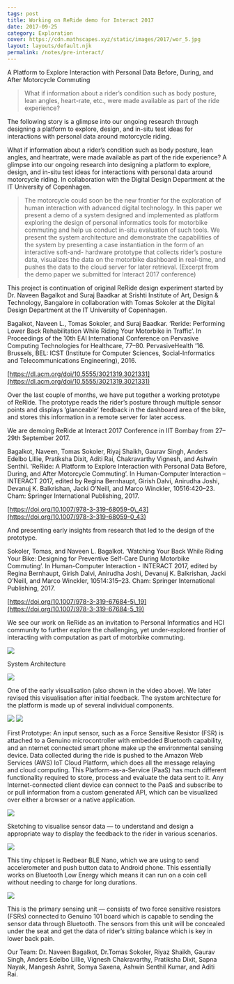 ```yaml
---
tags: post
title: Working on ReRide demo for Interact 2017
date: 2017-09-25
category: Exploration
cover: https://cdn.mathscapes.xyz/static/images/2017/wor_5.jpg
layout: layouts/default.njk
permalink: /notes/pre-interact/
---  
```


A Platform to Explore Interaction with Personal Data Before, During, and After Motorcycle Commuting

> What if information about a rider’s condition such as body posture, lean angles, heart-rate, etc., were made available as part of the ride experience?

The following story is a glimpse into our ongoing research through designing a platform to explore, design, and in-situ test ideas for interactions with personal data around motorcycle riding.

What if information about a rider’s condition such as body posture, lean angles, and heartrate, were made available as part of the ride experience? A glimpse into our ongoing research into designing a platform to explore, design, and in-situ test ideas for interactions with personal data around motorcycle riding. In collaboration with the Digital Design Department at the IT University of Copenhagen.

> The motorcycle could soon be the new frontier for the exploration of human interaction with advanced digital technology. In this paper we present a demo of a system designed and implemented as platform exploring the design of personal informatics tools for motorbike commuting and help us conduct in-situ evaluation of such tools. We present the system architecture and demonstrate the capabilities of the system by presenting a case instantiation in the form of an interactive soft-and- hardware prototype that collects rider’s posture data, visualizes the data on the motorbike dashboard in real-time, and pushes the data to the cloud server for later retrieval. (Excerpt from the demo paper we submitted for Interact 2017 conference)

This project is continuation of original ReRide design experiment started by Dr. Naveen Bagalkot and Suraj Baadkar at Srishti Institute of Art, Design & Technology, Bangalore in collaboration with Tomas Sokoler at the Digital Design Department at the IT University of Copenhagen.

Bagalkot, Naveen L., Tomas Sokoler, and Suraj Baadkar. ‘Reride: Performing Lower Back Rehabilitation While Riding Your Motorbike in Traffic’. In Proceedings of the 10th EAI International Conference on Pervasive Computing Technologies for Healthcare, 77–80. PervasiveHealth ’16. Brussels, BEL: ICST (Institute for Computer Sciences, Social-Informatics and Telecommunications Engineering), 2016.

[https://dl.acm.org/doi/10.5555/3021319.3021331](https://dl.acm.org/doi/10.5555/3021319.3021331)

Over the last couple of months, we have put together a working prototype of ReRide. The prototype reads the rider’s posture through multiple sensor points and displays ‘glanceable’ feedback in the dashboard area of the bike, and stores this information in a remote server for later access.

We are demoing ReRide at Interact 2017 Conference in IIT Bombay from 27–29th September 2017.

Bagalkot, Naveen, Tomas Sokoler, Riyaj Shaikh, Gaurav Singh, Anders Edelbo Lillie, Pratiksha Dixit, Aditi Rai, Chakravarthy Vignesh, and Ashwin Senthil. ‘ReRide: A Platform to Explore Interaction with Personal Data Before, During, and After Motorcycle Commuting’. In Human-Computer Interaction – INTERACT 2017, edited by Regina Bernhaupt, Girish Dalvi, Anirudha Joshi, Devanuj K. Balkrishan, Jacki O’Neill, and Marco Winckler, 10516:420–23. Cham: Springer International Publishing, 2017.

[https://doi.org/10.1007/978-3-319-68059-0\_43](https://doi.org/10.1007/978-3-319-68059-0_43)

And presenting early insights from research that led to the design of the prototype.

Sokoler, Tomas, and Naveen L. Bagalkot. ‘Watching Your Back While Riding Your Bike: Designing for Preventive Self-Care During Motorbike Commuting’. In Human-Computer Interaction - INTERACT 2017, edited by Regina Bernhaupt, Girish Dalvi, Anirudha Joshi, Devanuj K. Balkrishan, Jacki O’Neill, and Marco Winckler, 10514:315–23. Cham: Springer International Publishing, 2017.

[https://doi.org/10.1007/978-3-319-67684-5\_19](https://doi.org/10.1007/978-3-319-67684-5_19)

We see our work on ReRide as an invitation to Personal Informatics and HCI community to further explore the challenging, yet under-explored frontier of interacting with computation as part of motorbike commuting.

<img src="https://cdn.mathscapes.xyz/static/images/2017/wor_2.jpg"/>
<p class="caption">System Architecture</p>

<img src="https://cdn.mathscapes.xyz/static/images/2017/wor_4.jpg"/>
<p class="caption">One of the early visualisation (also shown in the video above). We later revised this visualisation after initial feedback. The system architecture for the platform is made up of several individual components.</p>

<img src="https://cdn.mathscapes.xyz/static/images/2017/wor_7.jpg"/>

<img src="https://cdn.mathscapes.xyz/static/images/2017/wor_1.jpg"/>

First Prototype: An input sensor, such as a Force Sensitive Resistor (FSR) is attached to a Genuino microcontroller with embedded Bluetooth capability, and an nternet connected smart phone make up the environmental sensing device. Data collected during the ride is pushed to the Amazon Web Services (AWS) IoT Cloud Platform, which does all the message relaying and cloud computing. This Platform-as-a-Service (PaaS) has much different functionality required to store, process and evaluate the data sent to it. Any Internet-connected client device can connect to the PaaS and subscribe to or pull information from a custom generated API, which can be visualized over either a browser or a native application.

<img src="https://cdn.mathscapes.xyz/static/images/2017/wor_3.jpg"/>

Sketching to visualise sensor data — to understand and design a appropriate way to display the feedback to the rider in various scenarios.

<img src="https://cdn.mathscapes.xyz/static/images/2017/wor_5.jpg"/>

This tiny chipset is Redbear BLE Nano, which we are using to send accelerometer and push button data to Android phone. This essentially works on Bluetooth Low Energy which means it can run on a coin cell without needing to charge for long durations.

<img src="https://cdn.mathscapes.xyz/static/images/2017/wor_6.jpg"/>

This is the primary sensing unit — consists of two force sensitive resistors (FSRs) connected to Genuino 101 board which is capable to sending the sensor data through Bluetooth. The sensors from this unit will be concealed under the seat and get the data of rider’s sitting balance which is key in lower back pain.

Our Team: Dr. Naveen Bagalkot, Dr.Tomas Sokoler, Riyaz Shaikh, Gaurav Singh, Anders Edelbo Lillie, Vignesh Chakravarthy, Pratiksha Dixit, Sapna Nayak, Mangesh Ashrit, Somya Saxena, Ashwin Senthil Kumar, and Aditi Rai.